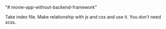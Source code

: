 "# movie-app-without-backend-framework" 


Take index file.
Make relationship with js and css and use it.
You don't need scss.


